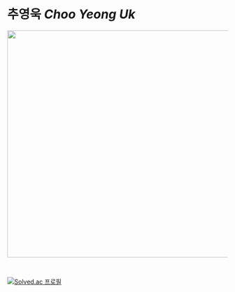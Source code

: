 # 추영욱 *Choo Yeong Uk*

<a href="https://stats.hyochan.dev"><img src="https://stats.hyochan.dev/api/github-stats-advanced?login=choo121600" width="520" /></a>



<br>

[![Solved.ac
프로필](http://mazassumnida.wtf/api/v2/generate_badge?boj=choo121600)](https://solved.ac/choo121600)
